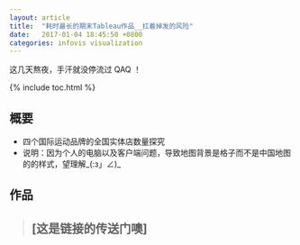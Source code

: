 ```yaml
---
layout: article
title:  "耗时最长的期末Tableau作品__扛着掉发的风险"
date:   2017-01-04 18:45:50 +0800
categories: infovis visualization
---
```

  
这几天熬夜，手汗就没停流过 QAQ ！

{% include toc.html %}



## 概要

- 四个国际运动品牌的全国实体店数量探究
- 说明：因为个人的电脑以及客户端问题，导致地图背景是格子而不是中国地图的的样式，望理解_(:з」∠)_

## 作品

> ## [这是链接的传送门噢]

[这是链接的传送门喔]: https://public.tableau.com/profile/.6733#!/vizhome/222_28/sheet8
